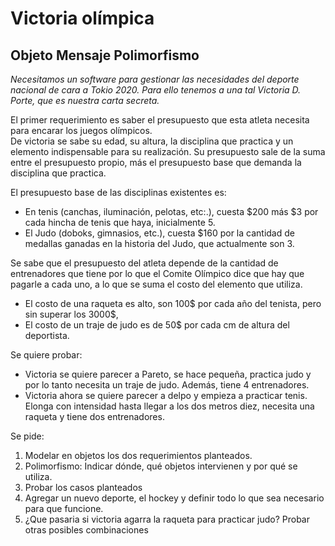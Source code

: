 # Victoria olímpica 

## Objeto Mensaje Polimorfismo

*Necesitamos un software para gestionar las necesidades del deporte nacional de cara a Tokio 2020.
Para ello tenemos a una tal Victoria D. Porte, que es nuestra carta secreta.*


El primer requerimiento es saber el presupuesto que esta atleta necesita para encarar los juegos olímpicos.  
De victoria se sabe su edad, su altura, la disciplina que practica y un elemento indispensable para su realización.
Su presupuesto sale de la suma entre el presupuesto propio, más el presupuesto base que demanda la disciplina que practica.

El presupuesto base de las disciplinas existentes es:
- En tenis (canchas, iluminación, pelotas, etc:.), cuesta $200 más $3 por cada hincha de tenis que haya, inicialmente 5. 
- El Judo (doboks, gimnasios, etc.), cuesta $160 por la cantidad de medallas ganadas en la historia del Judo, que actualmente son 3. 

Se sabe que el presupuesto del atleta depende de la cantidad de entrenadores que tiene por lo que el Comite Olímpico dice que hay que pagarle a cada uno, a lo que se suma el costo del elemento que utiliza.
- El costo de una raqueta es alto, son 100$ por cada año del tenista, pero sin superar los 3000$,
- El costo de un traje de judo es de 50$ por cada cm de altura del deportista. 

Se quiere probar:	
- Victoria se quiere parecer a Pareto, se hace pequeña, practica judo y por lo tanto necesita un traje de judo. Además, tiene 4 entrenadores.
- Victoria ahora se quiere parecer a delpo y empieza a practicar tenis. Elonga con intensidad hasta llegar a los dos metros diez, necesita una raqueta y tiene dos entrenadores.

Se pide: 
1. Modelar en objetos los dos requerimientos planteados.
2. Polimorfismo: Indicar dónde, qué objetos intervienen y por qué se utiliza. 
3. Probar los casos planteados
4. Agregar un nuevo deporte, el hockey y definir todo lo que sea necesario para que funcione.
5. ¿Que pasaria si victoria agarra la raqueta para practicar judo? Probar otras posibles combinaciones
